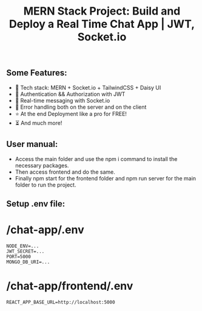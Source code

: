 <h1 align="center">MERN Stack Project: Build and Deploy a Real Time Chat App | JWT, Socket.io </h1>
<br>

<h2>Some Features:</h2>
<ul>
    <li>🌟 Tech stack: MERN + Socket.io + TailwindCSS + Daisy UI</li>
    <li>🎃 Authentication && Authorization with JWT</li>
    <li>👾 Real-time messaging with Socket.io</li>
    <li>🐞 Error handling both on the server and on the client</li>
    <li>⭐ At the end Deployment like a pro for FREE!</li>
    <li>⏳ And much more!</li>
</ul>

<h2>User manual:</h2>
<ul>
    <li>Access the main folder and use the npm i command to install the necessary packages.</li>
    <li>Then access frontend and do the same.</li>
    <li>Finally npm start for the frontend folder and npm run server for the main folder to run the project.</li>
</ul>

<h2>Setup .env file:</h2>

# /chat-app/.env
```
NODE_ENV=...
JWT_SECRET=...
PORT=5000
MONGO_DB_URI=...
```

# /chat-app/frontend/.env
```
REACT_APP_BASE_URL=http://localhost:5000
```
